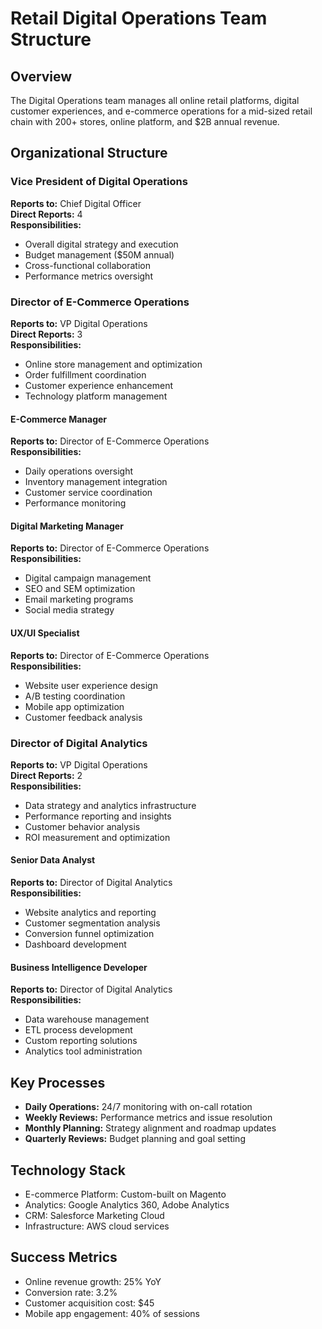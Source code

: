 # Retail Digital Operations Team Structure

## Overview
The Digital Operations team manages all online retail platforms, digital customer experiences, and e-commerce operations for a mid-sized retail chain with 200+ stores, online platform, and $2B annual revenue.

## Organizational Structure

### Vice President of Digital Operations
**Reports to:** Chief Digital Officer  
**Direct Reports:** 4  
**Responsibilities:**  
- Overall digital strategy and execution  
- Budget management ($50M annual)  
- Cross-functional collaboration  
- Performance metrics oversight  

### Director of E-Commerce Operations
**Reports to:** VP Digital Operations  
**Direct Reports:** 3  
**Responsibilities:**  
- Online store management and optimization  
- Order fulfillment coordination  
- Customer experience enhancement  
- Technology platform management  

#### E-Commerce Manager
**Reports to:** Director of E-Commerce Operations  
**Responsibilities:**  
- Daily operations oversight  
- Inventory management integration  
- Customer service coordination  
- Performance monitoring  

#### Digital Marketing Manager
**Reports to:** Director of E-Commerce Operations  
**Responsibilities:**  
- Digital campaign management  
- SEO and SEM optimization  
- Email marketing programs  
- Social media strategy  

#### UX/UI Specialist
**Reports to:** Director of E-Commerce Operations  
**Responsibilities:**  
- Website user experience design  
- A/B testing coordination  
- Mobile app optimization  
- Customer feedback analysis  

### Director of Digital Analytics
**Reports to:** VP Digital Operations  
**Direct Reports:** 2  
**Responsibilities:**  
- Data strategy and analytics infrastructure  
- Performance reporting and insights  
- Customer behavior analysis  
- ROI measurement and optimization  

#### Senior Data Analyst
**Reports to:** Director of Digital Analytics  
**Responsibilities:**  
- Website analytics and reporting  
- Customer segmentation analysis  
- Conversion funnel optimization  
- Dashboard development  

#### Business Intelligence Developer
**Reports to:** Director of Digital Analytics  
**Responsibilities:**  
- Data warehouse management  
- ETL process development  
- Custom reporting solutions  
- Analytics tool administration  

## Key Processes
- **Daily Operations:** 24/7 monitoring with on-call rotation  
- **Weekly Reviews:** Performance metrics and issue resolution  
- **Monthly Planning:** Strategy alignment and roadmap updates  
- **Quarterly Reviews:** Budget planning and goal setting  

## Technology Stack
- E-commerce Platform: Custom-built on Magento  
- Analytics: Google Analytics 360, Adobe Analytics  
- CRM: Salesforce Marketing Cloud  
- Infrastructure: AWS cloud services  

## Success Metrics
- Online revenue growth: 25% YoY  
- Conversion rate: 3.2%  
- Customer acquisition cost: $45  
- Mobile app engagement: 40% of sessions